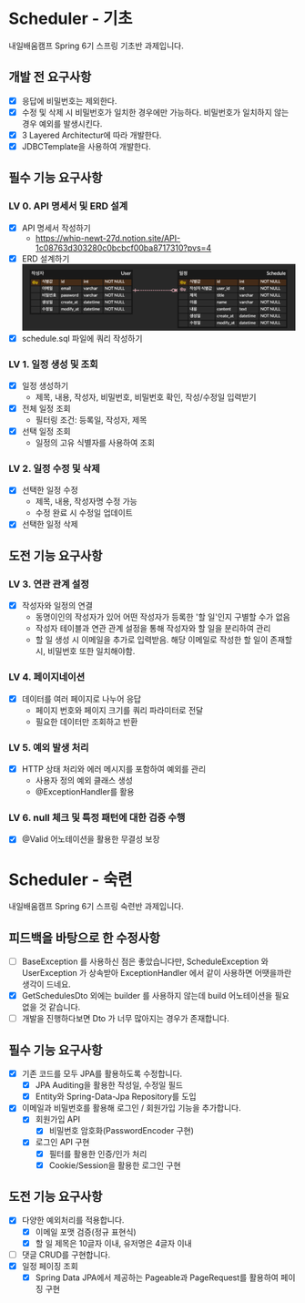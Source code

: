 # Scheduler - 기초
 내일배움캠프 Spring 6기 스프링 기초반 과제입니다.
## 개발 전 요구사항
- [x] 응답에 비밀번호는 제외한다.
- [x] 수정 및 삭제 시 비밀번호가 일치한 경우에만 가능하다. 비밀번호가 일치하지 않는 경우 예외를 발생시킨다.
- [x] 3 Layered Architectur에 따라 개발한다.
- [x] JDBCTemplate을 사용하여 개발한다.

## 필수 기능 요구사항
### LV 0. API 명세서 및 ERD 설계
- [x] API 명세서 작성하기
  - https://whip-newt-27d.notion.site/API-1c08763d303280c0bcbcf00ba8717310?pvs=4
- [x] ERD 설계하기
  ![img.png](erd.png)
- [x] schedule.sql 파일에 쿼리 작성하기
### LV 1. 일정 생성 및 조회
- [x] 일정 생성하기
  - 제목, 내용, 작성자, 비밀번호, 비밀번호 확인, 작성/수정일 입력받기
- [x] 전체 일정 조회
  - 필터링 조건: 등록일, 작성자, 제목
- [x] 선택 일정 조회
  - 일정의 고유 식별자를 사용하여 조회
### LV 2. 일정 수정 및 삭제
- [x] 선택한 일정 수정
  - 제목, 내용, 작성자명 수정 가능
  - 수정 완료 시 수정일 업데이트
- [x] 선택한 일정 삭제

## 도전 기능 요구사항
### LV 3. 연관 관계 설정
- [x] 작성자와 일정의 연결
  - 동명이인의 작성자가 있어 어떤 작성자가 등록한 '할 일'인지 구별할 수가 없음
  - 작성자 테이블과 연관 관계 설정을 통해 작성자와 할 일을 분리하여 관리
  - 할 일 생성 시 이메일을 추가로 입력받음. 해당 이메일로 작성한 할 일이 존재할 시, 비밀번호 또한 일치해야함. 
### LV 4. 페이지네이션
- [x] 데이터를 여러 페이지로 나누어 응답
  - 페이지 번호와 페이지 크기를 쿼리 파라미터로 전달
  - 필요한 데이터만 조회하고 반환
### LV 5. 예외 발생 처리
- [x] HTTP 상태 처리와 에러 메시지를 포함하여 예외를 관리
  - 사용자 정의 예외 클래스 생성
  - @ExceptionHandler를 활용
### LV 6. null 체크 및 특정 패턴에 대한 검증 수행
- [x] @Valid 어노테이션을 활용한 무결성 보장

# Scheduler - 숙련
내일배움캠프 Spring 6기 스프링 숙련반 과제입니다.

## 피드백을 바탕으로 한 수정사항
- [ ] BaseException 를 사용하신 점은 좋았습니다만, ScheduleException 와 UserException 가 상속받아 ExceptionHandler 에서 같이 사용하면 어땟을까란 생각이 드네요.
- [x] GetSchedulesDto 외에는 builder 를 사용하지 않는데 build 어노테이션을 필요 없을 것 같습니다.
- [ ] 개발을 진행하다보면 Dto 가 너무 많아지는 경우가 존재합니다.

## 필수 기능 요구사항
- [x] 기존 코드를 모두 JPA를 활용하도록 수정합니다.
  - [x] JPA Auditing을 활용한 작성일, 수정일 필드
  - [x] Entity와 Spring-Data-Jpa Repository를 도입
- [x] 이메일과 비밀번호를 활용해 로그인 / 회원가입 기능을 추가합니다.
  - [x] 회원가입 API 
    - [x] 비밀번호 암호화(PasswordEncoder 구현)
  - [x] 로그인 API 구현
    - [x] 필터를 활용한 인증/인가 처리
    - [x] Cookie/Session을 활용한 로그인 구현

## 도전 기능 요구사항
- [x] 다양한 예외처리를 적용합니다.
  - [x] 이메일 포맷 검증(정규 표현식)
  - [x] 할 일 제목은 10글자 이내, 유저명은 4글자 이내
- [ ] 댓글 CRUD를 구현합니다.
- [x] 일정 페이징 조회
  - [x] Spring Data JPA에서 제공하는 Pageable과 PageRequest를 활용하여 페이징 구현